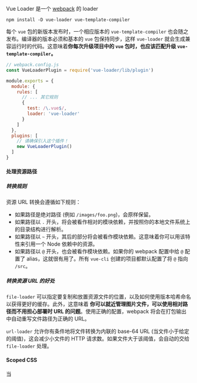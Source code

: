 Vue Loader 是一个 [webpack](https://webpack.js.org/) 的 loader

```搜索bash
npm install -D vue-loader vue-template-compiler
```

 每个 `vue` 包的新版本发布时，一个相应版本的 `vue-template-compiler` 也会随之发布。编译器的版本必须和基本的 `vue` 包保持同步，这样 `vue-loader` 就会生成兼容运行时的代码。这意味着**你每次升级项目中的 `vue` 包时，也应该匹配升级 `vue-template-compiler`。** 

```js
// webpack.config.js
const VueLoaderPlugin = require('vue-loader/lib/plugin')

module.exports = {
  module: {
    rules: [
      // ... 其它规则
      {
        test: /\.vue$/,
        loader: 'vue-loader'
      }
    ]
  },
  plugins: [
    // 请确保引入这个插件！
    new VueLoaderPlugin()
  ]
}
```

#### 处理资源路径

##### 转换规则

资源 URL 转换会遵循如下规则：

- 如果路径是绝对路径 (例如 `/images/foo.png`)，会原样保留。
- 如果路径以 `.` 开头，将会被看作相对的模块依赖，并按照你的本地文件系统上的目录结构进行解析。
- 如果路径以 `~` 开头，其后的部分将会被看作模块依赖。这意味着你可以用该特性来引用一个 Node 依赖中的资源。
- 如果路径以 `@` 开头，也会被看作模块依赖。如果你的 webpack 配置中给 `@` 配置了 alias，这就很有用了。所有 `vue-cli` 创建的项目都默认配置了将 `@` 指向 `/src`。

##### 转换资源 URL 的好处

`file-loader` 可以指定要复制和放置资源文件的位置，以及如何使用版本哈希命名以获得更好的缓存。此外，这意味着 **你可以就近管理图片文件，可以使用相对路径而不用担心部署时 URL 的问题**。使用正确的配置，webpack 将会在打包输出中自动重写文件路径为正确的 URL。

`url-loader` 允许你有条件地将文件转换为内联的 base-64 URL (当文件小于给定的阈值)，这会减少小文件的 HTTP 请求数。如果文件大于该阈值，会自动的交给 `file-loader` 处理。



#### Scoped CSS

当 <style> 标签有 scoped 属性时，它的 CSS 只作用于当前组件中的元素。这类似于 Shadow DOM 中的样式封装。它有一些注意事项，但不需要任何 polyfill。它通过使用 PostCSS 来实现转换

​      使用 `scoped` 后，父组件的样式将不会渗透到子组件中。不过一个子组件的根节点会同时受其父组件的 scoped CSS 和子组件的 scoped CSS 的影响。这样设计是为了让父组件可以从布局的角度出发，调整其子组件根元素的样式 。



#### 深度作用选择器

如果你希望 `scoped` 样式中的一个选择器能够作用得“更深”，例如影响子组件，你可以使用 `>>>` 操作符：

```html
<style scoped>
.a >>> .b { /* ... */ }
</style>
```

上述代码将会编译成：

```css
.a[data-v-f3f3eg9] .b { /* ... */ }
```

有些像 Sass 之类的预处理器无法正确解析 `>>>`。这种情况下你可以使用 `/deep/` 或 `::v-deep` 操作符取而代之——两者都是 `>>>` 的别名，同样可以正常工作。

通过 `v-html` 创建的 DOM 内容不受 scoped 样式影响，但是你仍然可以通过深度作用选择器来为他们设置样式。

- **Scoped 样式不能代替 class**。考虑到浏览器渲染各种 CSS 选择器的方式，当 `p { color: red }` 是 scoped 时 (即与特性选择器组合使用时) 会慢很多倍。如果你使用 class 或者 id 取而代之，比如 `.example { color: red }`，性能影响就会消除。你可以在[这块试验田](https://stevesouders.com/efws/css-selectors/csscreate.php)中测试它们的不同。
- **在递归组件中小心使用后代选择器!** 对选择器 `.a .b` 中的 CSS 规则来说，如果匹配 `.a` 的元素包含一个递归子组件，则所有的子组件中的 `.b` 都将被这个规则匹配。

####  热重载

“热重载”不只是当你修改文件的时候简单重新加载页面。启用热重载后，当你修改 `.vue` 文件时，该组件的所有实例将在**不刷新页面**的情况下被替换。它甚至保持了应用程序和被替换组件的当前状态！

##### 状态保留规则

当编辑一个组件的 <template> 时，这个组件实例将就地重新渲染，并保留当前所有的私有状态。能够做到这一点是因为模板被编译成了新的无副作用的渲染函数。 当编辑一个组件的 <script> 时，这个组件实例将就地销毁并重新创建。(应用中其它组件的状态将会被保留) 是因为 <script> 可能包含带有副作用的生命周期钩子，所以将重新渲染替换为重新加载是必须的，这样做可以确保组件行为的一致性。这也意味着，如果你的组件带有全局副作用，则整个页面将会被重新加载。 <style> 会通过 vue-style-loader 自行热重载，所以它不会影响应用的状态。

